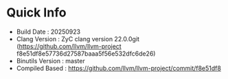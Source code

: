 # Quick Info
* Build Date : 20250923
* Clang Version : ZyC clang version 22.0.0git (https://github.com/llvm/llvm-project f8e51df8e57736d27587baaa5f56e532dfc6de26)
* Binutils Version : master
* Compiled Based : https://github.com/llvm/llvm-project/commit/f8e51df8

